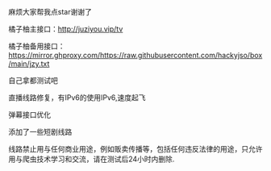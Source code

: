 麻烦大家帮我点star谢谢了


橘子柚主接口：http://juziyou.vip/tv

橘子柚备用接口：https://mirror.ghproxy.com/https://raw.githubusercontent.com/hackyjso/box/main/jzy.txt

自己拿都测试吧

直播线路修复，有IPv6的使用IPv6,速度起飞

弹幕接口优化

添加了一些短剧线路

线路禁止用与任何商业用途，例如贩卖传播等，包括任何违反法律的用途，只允许用与爬虫技术学习和交流，请在测试后24小时内删除.
